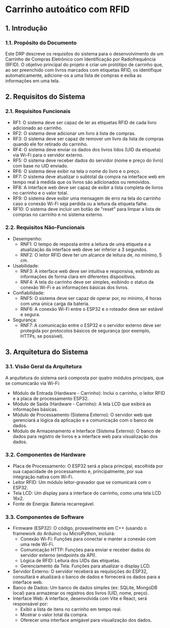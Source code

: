 # Carrinho autoático com RFID

## 1. Introdução

### 1.1. Propósito do Documento
Este DRP descreve os requisitos do sistema para o desenvolvimento de um Carrinho de Compras Eletrônico com Identificação por Radiofrequência (RFID). O objetivo principal do projeto é criar um protótipo de carrinho que, ao ser preenchido com livros marcados com etiquetas RFID, os identifique automaticamente, adicione-os a uma lista de compras e exiba as informações em uma tela.

## 2. Requisitos do Sistema

### 2.1. Requisitos Funcionais
- RF1: O sistema deve ser capaz de ler as etiquetas RFID de cada livro adicionado ao carrinho.
- RF2: O sistema deve adicionar um livro à lista de compras.
- RF3: O sistema deve ser capaz de remover um livro da lista de compras quando ele for retirado do carrinho.
- RF4: O sistema deve enviar os dados dos livros lidos (UID da etiqueta) via Wi-Fi para o servidor externo.
- RF5: O sistema deve receber dados do servidor (nome e preço do livro) com base no UID enviado.
- RF6: O sistema deve exibir na tela o nome do livro e o preço.
- RF7: O sistema deve atualizar o subtotal da compra na interface web em tempo real à medida que os livros são adicionados ou removidos.
- RF8: A interface web deve ser capaz de exibir a lista completa de livros no carrinho e o valor total.
- RF9: O sistema deve exibir uma mensagem de erro na tela do carrinho caso a conexão Wi-Fi seja perdida ou a leitura da etiqueta falhe.
- RF10: O sistema deve incluir um botão de "reset" para limpar a lista de compras no carrinho e no sistema externo.

### 2.2. Requisitos Não-Funcionais
- Desempenho:
  - RNF1: O tempo de resposta entre a leitura de uma etiqueta e a atualização da interface web deve ser inferior a 3 segundos.
  - RNF2: O leitor RFID deve ter um alcance de leitura de, no mínimo, 5 cm.
- Usabilidade:
  - RNF3: A interface web deve ser intuitiva e responsiva, exibindo as informações de forma clara em diferentes dispositivos.
  - RNF4: A tela do carrinho deve ser simples, exibindo o status da conexão Wi-Fi e as informações básicas dos livros.
- Confiabilidade:
  - RNF5: O sistema deve ser capaz de operar por, no mínimo, 4 horas com uma única carga da bateria.
  - RNF6: A conexão Wi-Fi entre o ESP32 e o roteador deve ser estável e segura.
- Segurança:
  - RNF7: A comunicação entre o ESP32 e o servidor externo deve ser protegida por protocolos básicos de segurança (por exemplo, HTTPs, se possível).

## 3. Arquitetura do Sistema

### 3.1. Visão Geral da Arquitetura
A arquitetura do sistema será composta por quatro módulos principais, que se comunicarão via Wi-Fi:
- Módulo de Entrada (Hardware - Carrinho): Inclui o carrinho, o leitor RFID e a placa de processamento ESP32.
- Módulo de Saída (Hardware - Carrinho): A tela LCD que exibirá as informações básicas.
- Módulo de Processamento (Sistema Externo): O servidor web que gerenciará a lógica da aplicação e a comunicação com o banco de dados.
- Módulo de Armazenamento e Interface (Sistema Externo): O banco de dados para registro de livros e a interface web para visualização dos dados.

### 3.2. Componentes de Hardware
- Placa de Processamento: O ESP32 será a placa principal, escolhida por sua capacidade de processamento e, principalmente, por sua integração nativa com Wi-Fi.
- Leitor RFID: Um módulo leitor-gravador que se comunicará com o ESP32.
- Tela LCD: Um display para a interface do carrinho, como uma tela LCD 16x2.
- Fonte de Energia: Bateria recarregável.

### 3.3. Componentes de Software
- Firmware (ESP32): O código, provavelmente em C++ (usando o framework do Arduino) ou MicroPython, incluirá:
  - Conexão Wi-Fi: Funções para conectar e manter a conexão com uma rede Wi-Fi.
  - Comunicação HTTP: Funções para enviar e receber dados do servidor externo (endpoints da API).
  - Lógica de RFID: Leitura dos UIDs das etiquetas.
  - Gerenciamento da Tela: Funções para atualizar o display LCD.
- Servidor Externo: O servidor receberá as requisições do ESP32, consultará e atualizará o banco de dados e fornecerá os dados para a interface web.
- Banco de Dados: Um banco de dados simples (ex: SQLite, MongoDB local) para armazenar os registros dos livros (UID, nome, preço).
- Interface Web: A interface, desenvolvida com Vite e React, será responsável por:
  - Exibir a lista de itens no carrinho em tempo real.
  - Mostrar o valor total da compra.
  - Oferecer uma interface amigável para visualização dos dados.
